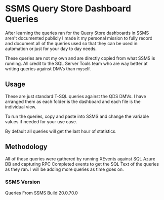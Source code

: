 # SSMS Query Store Dashboard Queries
After learning the queries ran for the Query Store dashboards in SSMS aren't documented publicly I made it my personal mission to fully record and document all of the queries used so that they can be used in automation or just for your day to day needs. 

These queries are not my own and are directly copied from what SSMS is running. All credit to the SQL Server Tools team who are way better at writing queries against DMVs than myself. 

## Usage
These are just standard T-SQL queries against the QDS DMVs. I have arranged them as each folder is the dashboard and each file is the individual view. 

To run the queries, copy and paste into SSMS and change the variable values if needed for your use case. 

By default all queries will get the last hour of statistics.

## Methodology

All of these queries were gathered by running XEvents against SQL Azure DB and capturing RPC Completed events to get the SQL Text of the queries as they ran. I will be adding more queries as time goes on. 

### SSMS Version
Queries From SSMS Build 20.0.70.0